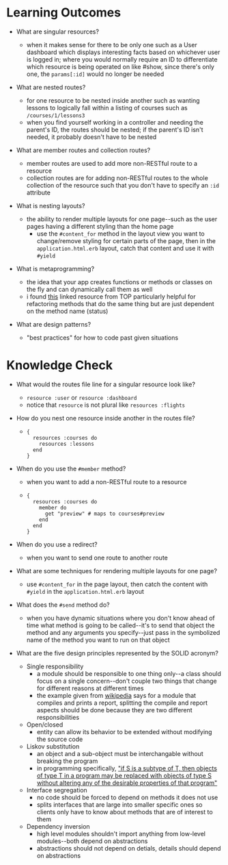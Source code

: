 # Learning Outcomes
- What are singular resources?
  - when it makes sense for there to be only one such as a User dashboard which displays interesting facts based on whichever user is logged in; where you would normally require an ID to differentiate which resource is being operated on like #show, since there's only one, the `params[:id]` would no longer be needed

- What are nested routes?
  - for one resource to be nested inside another such as wanting lessons to logically fall within a listing of courses such as `/courses/1/lessons3`
  - when you find yourself working in a controller and needing the parent's ID, the routes should be nested; if the parent's ID isn't needed, it probably doesn't have to be nested

- What are member routes and collection routes?
  - member routes are used to add more non-RESTful route to a resource
  - collection routes are for adding non-RESTful routes to the whole collection of the resource such that you don't have to specify an `:id` attribute

- What is nesting layouts?
  - the ability to render multiple layouts for one page--such as the user pages having a different styling than the home page
    - use the `#content_for` method in the layout view you want to change/remove styling for certain parts of the page, then in the `application.html.erb` layout, catch that content and use it with `#yield`

- What is metaprogramming?
  - the idea that your app creates functions or methods or classes on the fly and can dynamically call them as well
  - i found [this](https://rails-bestpractices.com/posts/2010/07/24/dry-metaprogramming/) linked resource from TOP particularly helpful for refactoring methods that do the same thing but are just dependent on the method name (status)

- What are design patterns?
  - "best practices" for how to code past given situations

# Knowledge Check
- What would the routes file line for a singular resource look like?
  - `resource :user` or `resource :dashboard`
  - notice that `resource` is not plural like `resources :flights`

- How do you nest one resource inside another in the routes file?
  - ```
    {
      resources :courses do
        resources :lessons
      end
    }
    ```

- When do you use the `#member` method?
  - when you want to add a non-RESTful route to a resource
  - ```
    {
      resources :courses do
        member do
          get "preview" # maps to courses#preview
        end
      end
    }
    ```
- When do you use a redirect?
  - when you want to send one route to another route

- What are some techniques for rendering multiple layouts for one page?
  - use `#content_for` in the page layout, then catch the content with `#yield` in the `application.html.erb` layout

- What does the `#send` method do?
  - when you have dynamic situations where you don't know ahead of time what method is going to be called--it's to send that object the method and any arguments you specify--just pass in the symbolized name of the method you want to run on that object

- What are the five design principles represented by the SOLID acronym?
  - Single responsibility
    - a module should be responsible to one thing only--a class should focus on a single concern--don't couple two things that change for different reasons at different times
    - the example given from [wikipedia](https://en.wikipedia.org/wiki/Single-responsibility_principle) says for a module that compiles and prints a report, splitting the compile and report aspects should be done because they are two different responsibilities
  - Open/closed
    - entity can allow its behavior to be extended without modifying the source code
  - Liskov substitution
    - an object and a sub-object must be interchangable without breaking the program
    - in programming specifically, ["if S is a subtype of T, then objects of type T in a program may be replaced with objects of type S without altering any of the desirable properties of that program"](https://en.wikipedia.org/wiki/Liskov_substitution_principle)
  - Interface segregation
    - no code should be forced to depend on methods it does not use
    - splits interfaces that are large into smaller specific ones so clients only have to know about methods that are of interest to them
  - Dependency inversion
    - high level modules shouldn't import anything from low-level modules--both depend on abstractions
    - abstractions should not depend on detials, details should depend on abstractions